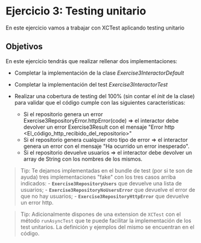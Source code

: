 # Ejercicio 3: Testing unitario

En este ejercicio vamos a trabajar con XCTest aplicando testing unitario

## Objetivos

En este ejercicio tendrás que realizar rellenar dos implementaciones:
- Completar la implementación de la clase _Exercise3InteractorDefault_
- Completar la implementación del test _Exercise3InteractorTest_
- Realizar una cobertura de testing del 100% (sin contar el _init_ de la clase) para validar que el código cumple con las siguientes características:

    - Si el repositorio genera un error Exercise3RepositoryError.httpError(code) => el interactor debe devolver un error Exercise3Result con el mensaje "Error http <El_código_http_recibido_del_repositorio>"
    - Si el repositorio genera cualquier otro tipo de error => el interactor genera un error con el mensaje "Ha ocurrido un error inesperado".
    - Si el repositorio devuelve usuarios => el interactor debe devolver un array de String con los nombres de los mismos. 

> Tip: Te dejamos implementadas en el bundle de test (por si te son de ayuda) tres implementaciones "fake" con los tres casos arriba indicados:
    - __`Exercise3RepositoryUsers`__ que devuelve una lista de usuarios;
    - __`Exercise3RepositoryNoUsersError`__ que devuelve el error de que no hay usuarios;
    - __`Exercise3RepositoryHttpError`__ que devuelve un error http.

> Tip: Adicionalmente dispones de una extension de `XCTest` con el método `runAsyncTest` que te puede facilitar la implementación de los test unitarios. La definición y ejemplos del mismo se encuentran en el código.

